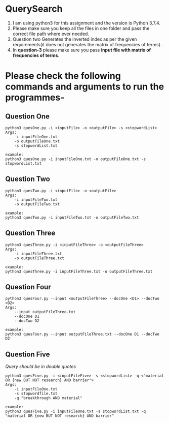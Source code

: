 # QuerySearch

1. I am using python3 for this assignment and the version is Python 3.7.4.
2. Please make sure you keep all the files in one folder and pass the correct file path where ever needed.
3. Question two Generates the inverted index as per the given requirements(it does not generates the matrix of frequencies of terms) .
4. In **question-3** please make sure you pass **input file with matrix of frequencies of terms**.

# Please check the following commands and arguments to run the programmes-

## **Question One**

```
python3 quesOne.py -i <inputFile> -o <outputFile> -s <stopwordList>
Args:
    -i inputFileOne.txt
    -o outputFileOne.txt
    -s stopwordList.txt

example:
python3 quesOne.py -i inputFileOne.txt -o outputFileOne.txt -s stopwordList.txt

```

## **Question Two**

```
python3 quesTwo.py -i <inputFile> -o <outputFile>
Args:
    -i inputFileTwo.txt
    -o outputFileTwo.txt

example:
python3 quesTwo.py -i inputFileTwo.txt -o outputFileTwo.txt

```

## **Question Three**

```
python3 quesThree.py -i <inputFileThree> -o <outputFileThree>
Args:
    -i inputFileThree.txt
    -o outputFileThree.txt

example:
python3 quesThree.py -i inputFileThree.txt -o outputFileThree.txt

```

## **Question Four**

```
python3 quesFour.py --input <outputFileThree> --docOne <D1> --docTwo <D2>
Args:
    --input outputFileThree.txt
    --docOne D1
    --docTwo D2

example:
python3 quesFour.py --input outputFileThree.txt --docOne D1 --docTwo D2

```

## **Question Five**

*Query should be in double quotes*

```
python3 quesFive.py -i <inputFileFive> -s <stopwordList> -q <"material OR {new BUT NOT research} AND barrier">
Args:
    -i inputFileOne.txt
    -s stopwordfile.txt
    -q "breakthrough AND material"

example:
python3 quesFive.py -i inputFileOne.txt -s stopwordList.txt -q "material OR {new BUT NOT research} AND barrier"

```
